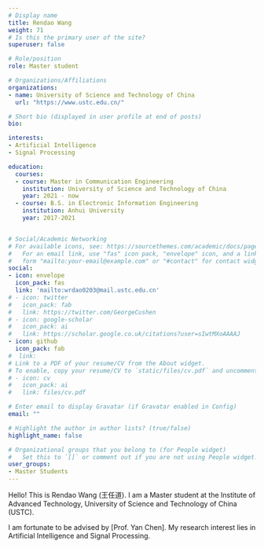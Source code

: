 ```yaml
---
# Display name
title: Rendao Wang
weight: 71
# Is this the primary user of the site?
superuser: false

# Role/position
role: Master student

# Organizations/Affiliations
organizations:
- name: University of Science and Technology of China
  url: "https://www.ustc.edu.cn/"

# Short bio (displayed in user profile at end of posts)
bio: 

interests:
- Artificial Intelligence
- Signal Processing

education:
  courses:
  - course: Master in Communication Engineering
    institution: University of Science and Technology of China
    year: 2021 - now
  - course: B.S. in Electronic Information Engineering
    institution: Anhui University
    year: 2017-2021


# Social/Academic Networking
# For available icons, see: https://sourcethemes.com/academic/docs/page-builder/#icons
#   For an email link, use "fas" icon pack, "envelope" icon, and a link in the
#   form "mailto:your-email@example.com" or "#contact" for contact widget.
social:
- icon: envelope
  icon_pack: fas
  link: 'mailto:wrdao0203@mail.ustc.edu.cn'
# - icon: twitter
#   icon_pack: fab
#   link: https://twitter.com/GeorgeCushen
# - icon: google-scholar
#   icon_pack: ai
#   link: https://scholar.google.co.uk/citations?user=sIwtMXoAAAAJ
- icon: github
  icon_pack: fab
#  link:
# Link to a PDF of your resume/CV from the About widget.
# To enable, copy your resume/CV to `static/files/cv.pdf` and uncomment the lines below.
# - icon: cv
#   icon_pack: ai
#   link: files/cv.pdf

# Enter email to display Gravatar (if Gravatar enabled in Config)
email: ""

# Highlight the author in author lists? (true/false)
highlight_name: false

# Organizational groups that you belong to (for People widget)
#   Set this to `[]` or comment out if you are not using People widget.
user_groups:
- Master Students
---
```


Hello! This is Rendao Wang (王任道). I am a Master student at the Institute of Advanced Technology,  University of Science and Technology of China (USTC).

I am fortunate to be advised by [Prof. Yan Chen]. My research interest lies in Artificial Intelligence and Signal Processing.